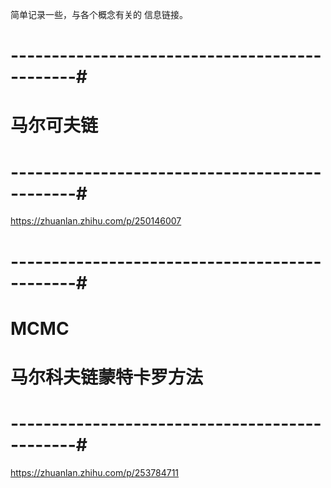 
简单记录一些，与各个概念有关的 信息链接。



# ----------------------------------------------#
#              马尔可夫链
# ----------------------------------------------#

https://zhuanlan.zhihu.com/p/250146007





# ----------------------------------------------#
#              MCMC
#        马尔科夫链蒙特卡罗方法
# ----------------------------------------------#

https://zhuanlan.zhihu.com/p/253784711








